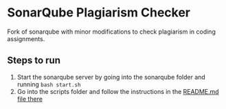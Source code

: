 # SonarQube Plagiarism Checker
Fork of sonarqube with minor modifications to check plagiarism in coding assignments.

## Steps to run
1. Start the sonarqube server by going into the sonarqube folder and running `bash start.sh`
2. Go into the scripts folder and follow the instructions in the [README.md file there](https://github.com/niksoc/sonarqube-plagiarism/tree/master/scripts)

